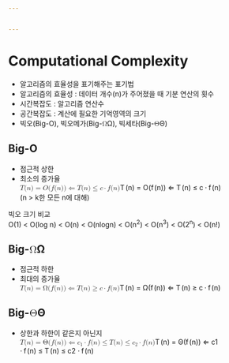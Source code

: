 ```yaml
---


---
```


<h1 id="computational-complexity">Computational Complexity</h1>
<ul>
<li>알고리즘의 효율성을 표기해주는 표기법</li>
<li>알고리즘의 효율성 : 데이터 개수(n)가 주어졌을 때 기분 연산의 횟수</li>
<li>시간복잡도 : 알고리즘 연산수</li>
<li>공간복잡도 : 계산에 필요한 기억영역의 크기</li>
<li>빅오(Big-O), 빅오메가(Big-<span class="katex--inline"><span class="katex"><span class="katex-mathml"><math><semantics><mrow><mi mathvariant="normal">Ω</mi></mrow><annotation encoding="application/x-tex">\Omega</annotation></semantics></math></span><span class="katex-html" aria-hidden="true"><span class="base"><span class="strut" style="height: 0.68333em; vertical-align: 0em;"></span><span class="mord">Ω</span></span></span></span></span>), 빅세타(Big-<span class="katex--inline"><span class="katex"><span class="katex-mathml"><math><semantics><mrow><mi mathvariant="normal">Θ</mi></mrow><annotation encoding="application/x-tex">\Theta</annotation></semantics></math></span><span class="katex-html" aria-hidden="true"><span class="base"><span class="strut" style="height: 0.68333em; vertical-align: 0em;"></span><span class="mord">Θ</span></span></span></span></span>)</li>
</ul>
<h2 id="big-o">Big-O</h2>
<ul>
<li>점근적 상한</li>
<li>최소의 증가율<br>
<span class="katex--inline"><span class="katex"><span class="katex-mathml"><math><semantics><mrow><mi>T</mi><mo stretchy="false">(</mo><mi>n</mi><mo stretchy="false">)</mo><mo>=</mo><mi>O</mi><mo stretchy="false">(</mo><mi>f</mi><mo stretchy="false">(</mo><mi>n</mi><mo stretchy="false">)</mo><mo stretchy="false">)</mo><mo>⇐</mo><mi>T</mi><mo stretchy="false">(</mo><mi>n</mi><mo stretchy="false">)</mo><mo>≤</mo><mi>c</mi><mo>⋅</mo><mi>f</mi><mo stretchy="false">(</mo><mi>n</mi><mo stretchy="false">)</mo></mrow><annotation encoding="application/x-tex">T(n) = O(f(n))  \Leftarrow T(n) \leq c \cdot f(n)</annotation></semantics></math></span><span class="katex-html" aria-hidden="true"><span class="base"><span class="strut" style="height: 1em; vertical-align: -0.25em;"></span><span class="mord mathdefault" style="margin-right: 0.13889em;">T</span><span class="mopen">(</span><span class="mord mathdefault">n</span><span class="mclose">)</span><span class="mspace" style="margin-right: 0.277778em;"></span><span class="mrel">=</span><span class="mspace" style="margin-right: 0.277778em;"></span></span><span class="base"><span class="strut" style="height: 1em; vertical-align: -0.25em;"></span><span class="mord mathdefault" style="margin-right: 0.02778em;">O</span><span class="mopen">(</span><span class="mord mathdefault" style="margin-right: 0.10764em;">f</span><span class="mopen">(</span><span class="mord mathdefault">n</span><span class="mclose">)</span><span class="mclose">)</span><span class="mspace" style="margin-right: 0.277778em;"></span><span class="mrel">⇐</span><span class="mspace" style="margin-right: 0.277778em;"></span></span><span class="base"><span class="strut" style="height: 1em; vertical-align: -0.25em;"></span><span class="mord mathdefault" style="margin-right: 0.13889em;">T</span><span class="mopen">(</span><span class="mord mathdefault">n</span><span class="mclose">)</span><span class="mspace" style="margin-right: 0.277778em;"></span><span class="mrel">≤</span><span class="mspace" style="margin-right: 0.277778em;"></span></span><span class="base"><span class="strut" style="height: 0.44445em; vertical-align: 0em;"></span><span class="mord mathdefault">c</span><span class="mspace" style="margin-right: 0.222222em;"></span><span class="mbin">⋅</span><span class="mspace" style="margin-right: 0.222222em;"></span></span><span class="base"><span class="strut" style="height: 1em; vertical-align: -0.25em;"></span><span class="mord mathdefault" style="margin-right: 0.10764em;">f</span><span class="mopen">(</span><span class="mord mathdefault">n</span><span class="mclose">)</span></span></span></span></span><br>
(n &gt; k한 모든 n에 대해)</li>
</ul>
<p>빅오 크기 비교<br>
O(1) &lt; O(log n) &lt; O(n) &lt; O(nlogn) &lt; O(n<sup>2</sup>) &lt; O(n<sup>3</sup>) &lt; O(2<sup>n</sup>) &lt; O(n!)</p>
<h2 id="big-omega">Big-<span class="katex--inline"><span class="katex"><span class="katex-mathml"><math><semantics><mrow><mi mathvariant="normal">Ω</mi></mrow><annotation encoding="application/x-tex">\Omega</annotation></semantics></math></span><span class="katex-html" aria-hidden="true"><span class="base"><span class="strut" style="height: 0.68333em; vertical-align: 0em;"></span><span class="mord">Ω</span></span></span></span></span></h2>
<ul>
<li>점근적 하한</li>
<li>최대의 증가율<br>
<span class="katex--inline"><span class="katex"><span class="katex-mathml"><math><semantics><mrow><mi>T</mi><mo stretchy="false">(</mo><mi>n</mi><mo stretchy="false">)</mo><mo>=</mo><mi mathvariant="normal">Ω</mi><mo stretchy="false">(</mo><mi>f</mi><mo stretchy="false">(</mo><mi>n</mi><mo stretchy="false">)</mo><mo stretchy="false">)</mo><mo>⇐</mo><mi>T</mi><mo stretchy="false">(</mo><mi>n</mi><mo stretchy="false">)</mo><mo>≥</mo><mi>c</mi><mo>⋅</mo><mi>f</mi><mo stretchy="false">(</mo><mi>n</mi><mo stretchy="false">)</mo></mrow><annotation encoding="application/x-tex">T(n) = \Omega(f(n))  \Leftarrow  T(n) \geq  c\cdot f(n)</annotation></semantics></math></span><span class="katex-html" aria-hidden="true"><span class="base"><span class="strut" style="height: 1em; vertical-align: -0.25em;"></span><span class="mord mathdefault" style="margin-right: 0.13889em;">T</span><span class="mopen">(</span><span class="mord mathdefault">n</span><span class="mclose">)</span><span class="mspace" style="margin-right: 0.277778em;"></span><span class="mrel">=</span><span class="mspace" style="margin-right: 0.277778em;"></span></span><span class="base"><span class="strut" style="height: 1em; vertical-align: -0.25em;"></span><span class="mord">Ω</span><span class="mopen">(</span><span class="mord mathdefault" style="margin-right: 0.10764em;">f</span><span class="mopen">(</span><span class="mord mathdefault">n</span><span class="mclose">)</span><span class="mclose">)</span><span class="mspace" style="margin-right: 0.277778em;"></span><span class="mrel">⇐</span><span class="mspace" style="margin-right: 0.277778em;"></span></span><span class="base"><span class="strut" style="height: 1em; vertical-align: -0.25em;"></span><span class="mord mathdefault" style="margin-right: 0.13889em;">T</span><span class="mopen">(</span><span class="mord mathdefault">n</span><span class="mclose">)</span><span class="mspace" style="margin-right: 0.277778em;"></span><span class="mrel">≥</span><span class="mspace" style="margin-right: 0.277778em;"></span></span><span class="base"><span class="strut" style="height: 0.44445em; vertical-align: 0em;"></span><span class="mord mathdefault">c</span><span class="mspace" style="margin-right: 0.222222em;"></span><span class="mbin">⋅</span><span class="mspace" style="margin-right: 0.222222em;"></span></span><span class="base"><span class="strut" style="height: 1em; vertical-align: -0.25em;"></span><span class="mord mathdefault" style="margin-right: 0.10764em;">f</span><span class="mopen">(</span><span class="mord mathdefault">n</span><span class="mclose">)</span></span></span></span></span></li>
</ul>
<h2 id="big-theta">Big-<span class="katex--inline"><span class="katex"><span class="katex-mathml"><math><semantics><mrow><mi mathvariant="normal">Θ</mi></mrow><annotation encoding="application/x-tex">\Theta</annotation></semantics></math></span><span class="katex-html" aria-hidden="true"><span class="base"><span class="strut" style="height: 0.68333em; vertical-align: 0em;"></span><span class="mord">Θ</span></span></span></span></span></h2>
<ul>
<li>상한과 하한이 같은지 아닌지<br>
<span class="katex--inline"><span class="katex"><span class="katex-mathml"><math><semantics><mrow><mi>T</mi><mo stretchy="false">(</mo><mi>n</mi><mo stretchy="false">)</mo><mo>=</mo><mi mathvariant="normal">Θ</mi><mo stretchy="false">(</mo><mi>f</mi><mo stretchy="false">(</mo><mi>n</mi><mo stretchy="false">)</mo><mo stretchy="false">)</mo><mo>⇐</mo><msub><mi>c</mi><mn>1</mn></msub><mo>⋅</mo><mi>f</mi><mo stretchy="false">(</mo><mi>n</mi><mo stretchy="false">)</mo><mo>≤</mo><mi>T</mi><mo stretchy="false">(</mo><mi>n</mi><mo stretchy="false">)</mo><mo>≤</mo><msub><mi>c</mi><mn>2</mn></msub><mo>⋅</mo><mi>f</mi><mo stretchy="false">(</mo><mi>n</mi><mo stretchy="false">)</mo></mrow><annotation encoding="application/x-tex">T(n) = \Theta(f(n))  \Leftarrow c_1\cdot f(n) \leq T(n) \leq  c_2\cdot f(n)</annotation></semantics></math></span><span class="katex-html" aria-hidden="true"><span class="base"><span class="strut" style="height: 1em; vertical-align: -0.25em;"></span><span class="mord mathdefault" style="margin-right: 0.13889em;">T</span><span class="mopen">(</span><span class="mord mathdefault">n</span><span class="mclose">)</span><span class="mspace" style="margin-right: 0.277778em;"></span><span class="mrel">=</span><span class="mspace" style="margin-right: 0.277778em;"></span></span><span class="base"><span class="strut" style="height: 1em; vertical-align: -0.25em;"></span><span class="mord">Θ</span><span class="mopen">(</span><span class="mord mathdefault" style="margin-right: 0.10764em;">f</span><span class="mopen">(</span><span class="mord mathdefault">n</span><span class="mclose">)</span><span class="mclose">)</span><span class="mspace" style="margin-right: 0.277778em;"></span><span class="mrel">⇐</span><span class="mspace" style="margin-right: 0.277778em;"></span></span><span class="base"><span class="strut" style="height: 0.59445em; vertical-align: -0.15em;"></span><span class="mord"><span class="mord mathdefault">c</span><span class="msupsub"><span class="vlist-t vlist-t2"><span class="vlist-r"><span class="vlist" style="height: 0.301108em;"><span class="" style="top: -2.55em; margin-left: 0em; margin-right: 0.05em;"><span class="pstrut" style="height: 2.7em;"></span><span class="sizing reset-size6 size3 mtight"><span class="mord mtight">1</span></span></span></span><span class="vlist-s">​</span></span><span class="vlist-r"><span class="vlist" style="height: 0.15em;"><span class=""></span></span></span></span></span></span><span class="mspace" style="margin-right: 0.222222em;"></span><span class="mbin">⋅</span><span class="mspace" style="margin-right: 0.222222em;"></span></span><span class="base"><span class="strut" style="height: 1em; vertical-align: -0.25em;"></span><span class="mord mathdefault" style="margin-right: 0.10764em;">f</span><span class="mopen">(</span><span class="mord mathdefault">n</span><span class="mclose">)</span><span class="mspace" style="margin-right: 0.277778em;"></span><span class="mrel">≤</span><span class="mspace" style="margin-right: 0.277778em;"></span></span><span class="base"><span class="strut" style="height: 1em; vertical-align: -0.25em;"></span><span class="mord mathdefault" style="margin-right: 0.13889em;">T</span><span class="mopen">(</span><span class="mord mathdefault">n</span><span class="mclose">)</span><span class="mspace" style="margin-right: 0.277778em;"></span><span class="mrel">≤</span><span class="mspace" style="margin-right: 0.277778em;"></span></span><span class="base"><span class="strut" style="height: 0.59445em; vertical-align: -0.15em;"></span><span class="mord"><span class="mord mathdefault">c</span><span class="msupsub"><span class="vlist-t vlist-t2"><span class="vlist-r"><span class="vlist" style="height: 0.301108em;"><span class="" style="top: -2.55em; margin-left: 0em; margin-right: 0.05em;"><span class="pstrut" style="height: 2.7em;"></span><span class="sizing reset-size6 size3 mtight"><span class="mord mtight">2</span></span></span></span><span class="vlist-s">​</span></span><span class="vlist-r"><span class="vlist" style="height: 0.15em;"><span class=""></span></span></span></span></span></span><span class="mspace" style="margin-right: 0.222222em;"></span><span class="mbin">⋅</span><span class="mspace" style="margin-right: 0.222222em;"></span></span><span class="base"><span class="strut" style="height: 1em; vertical-align: -0.25em;"></span><span class="mord mathdefault" style="margin-right: 0.10764em;">f</span><span class="mopen">(</span><span class="mord mathdefault">n</span><span class="mclose">)</span></span></span></span></span></li>
</ul>

